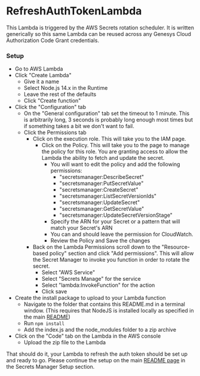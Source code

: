 # RefreshAuthTokenLambda

This Lambda is triggered by the AWS Secrets rotation scheduler.  It is written generically so this same Lambda can be 
reused across any Genesys Cloud Authorization Code Grant credentials.

### Setup
* Go to AWS Lambda
* Click "Create Lambda"
  * Give it a name
  * Select Node.js 14.x in the Runtime
  * Leave the rest of the defaults
  * Click "Create function"
* Click the "Configuration" tab
  * On the "General configuration" tab set the timeout to 1 minute.  This is arbitrarily long, 3 seconds is probably long 
enough most times but if something takes a bit we don't want to fail.
  * Click the Permissions tab
    * Click on the execution role.  This will take you to the IAM page.
      * Click on the Policy.  This will take you to the page to manage the policy for this role. You are granting access 
to allow the Lambda the ability to fetch and update the secret.
        * You will want to edit the policy and add the following permissions:
          * "secretsmanager:DescribeSecret"
          * "secretsmanager:PutSecretValue"
          * "secretsmanager:CreateSecret"
          * "secretsmanager:ListSecretVersionIds"
          * "secretsmanager:UpdateSecret"
          * "secretsmanager:GetSecretValue"
          * "secretsmanager:UpdateSecretVersionStage"
        * Specify the ARN for your Secret or a pattern that will match your Secret's ARN
        * You can and should leave the permission for CloudWatch.
        * Review the Policy and Save the changes
    * Back on the Lambda Permissions scroll down to the "Resource-based policy" section and click "Add permissions". This
will allow the Secret Manager to invoke you function in order to rotate the secret.
      * Select "AWS Service"
      * Select "Secrets Manage" for the service
      * Select "lambda:InvokeFunction" for the action
      * Click save
* Create the install package to upload to your Lambda function
  * Navigate to the folder that contains this README.md in a terminal window.  (This requires that NodeJS is installed 
locally as specified in the main [README](../README.md))
  * Run `npm install`
  * Add the index.js and the node_modules folder to a zip archive
* Click on the "Code" tab on the Lambda in the AWS console
  * Upload the zip file to the Lambda

That should do it, your Lambda to refresh the auth token should be set up and ready to go.  Please continue the setup
on the main [README page](../README.md) in the Secrets Manager Setup section.
